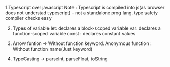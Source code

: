 
1.Typescript over javascript
Note : Typescript is compiled into js(as browser does not understad typescript) - not a standalone prog lang.
type safety
compiler checks 
easy


2. Types of variable
let: declares a block-scoped variable
var: declares a function-scoped variable
const : declares constant values

3. Arrow funtion -> Without function keyword.
   Anonymous function : WIthout function name(Just keyword)

4. TypeCasting -> parseInt, parseFloat, toString


 

